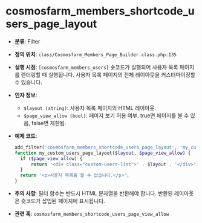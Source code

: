 # cosmosfarm_members_shortcode_users_page_layout

- **분류**: Filter
- **정의 위치**: `class/Cosmosfarm_Members_Page_Builder.class.php:135`
- **실행 시점**: `[cosmosfarm_members_users]` 숏코드가 실행되어 사용자 목록 페이지를 렌더링할 때 실행됩니다. 사용자 목록 페이지의 전체 레이아웃을 커스터마이징할 수 있습니다.
- **인자 정보**:
  - `$layout (string)`: 사용자 목록 페이지의 HTML 레이아웃.
  - `$page_view_allow (bool)`: 페이지 보기 허용 여부. true면 페이지를 볼 수 있음, false면 제한됨.
- **예제 코드**:

  ```php
  add_filter('cosmosfarm_members_shortcode_users_page_layout', 'my_custom_users_page_layout', 10, 2);
  function my_custom_users_page_layout($layout, $page_view_allow) {
    if ($page_view_allow) {
        return '<div class="custom-users-list">' . $layout . '</div>';
    }
    return '<p>사용자 목록을 볼 수 없습니다.</p>';
  }
  ```

- **주의 사항**: 필터 함수는 반드시 HTML 문자열을 반환해야 합니다. 반환된 레이아웃은 숏코드가 삽입된 페이지에 표시됩니다.
- **관련 훅**: `cosmosfarm_members_shortcode_users_page_view_allow`
